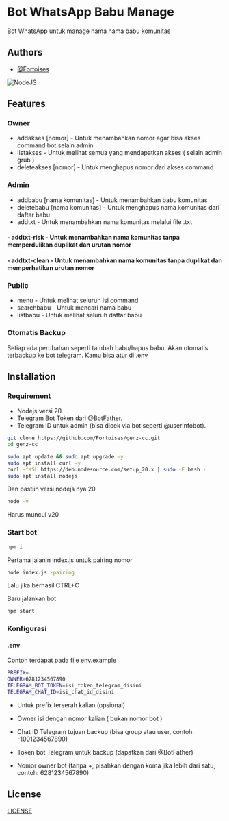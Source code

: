 
# Bot WhatsApp Babu Manage
Bot WhatsApp untuk manage nama nama babu komunitas
## Authors

- [@Fortoises](https://www.github.com/Fortoises)

![NodeJS](https://img.shields.io/badge/nodejs-green)
## Features

### Owner
- addakses [nomor] - Untuk menambahkan nomor agar bisa akses command bot selain admin
- listakses - Untuk melihat semua yang mendapatkan akses ( selain admin grub )
- deleteakses [nomor] - Untuk menghapus nomor dari akses command

### Admin
- addbabu [nama komunitas] - Untuk menambahkan babu komunitas
- deletebabu [nama komunitas] - Untuk menghapus nama komunitas dari daftar babu
- addtxt - Untuk menambahkan nama komunitas melalui file .txt
#### - addtxt-risk - Untuk menambahkan nama komunitas tanpa memperdulikan duplikat dan urutan nomor
#### - addtxt-clean - Untuk menambahkan nama komunitas tanpa duplikat dan memperhatikan urutan nomor

### Public
- menu - Untuk melihat seluruh isi command
- searchbabu - Untuk mencari nama babu
- listbabu - Untuk melihat seluruh daftar babu

### Otomatis Backup
Setiap ada perubahan seperti tambah babu/hapus  babu. Akan otomatis terbackup ke bot telegram. Kamu bisa atur di .env

## Installation

### Requirement

- Nodejs versi 20
- Telegram Bot Token dari @BotFather.
- Telegram ID untuk admin (bisa dicek via bot seperti @userinfobot).


```bash
git clone https://github.com/Fortoises/genz-cc.git
cd genz-cc
```
```bash
sudo apt update && sudo apt upgrade -y
sudo apt install curl -y
curl -fsSL https://deb.nodesource.com/setup_20.x | sudo -E bash -
sudo apt install nodejs
```

Dan pastiin versi nodejs nya 20

```bash
node -v
```

Harus muncul v20

### Start bot

```bash
npm i
```

Pertama jalanin index.js untuk pairing nomor

```bash
node index.js -pairing
```

Lalu jika berhasil CTRL+C

Baru jalankan bot

```bash
npm start
```


### Konfigurasi

#### .env
Contoh terdapat pada file env.example

```bash
PREFIX=.
OWNER=6281234567890
TELEGRAM_BOT_TOKEN=isi_token_telegram_disini
TELEGRAM_CHAT_ID=isi_chat_id_disini 
```
- Untuk prefix terserah kalian (opsional)

- Owner isi dengan nomor kalian ( bukan nomor bot )

- Chat ID Telegram tujuan backup (bisa group atau user, contoh: -1001234567890)

- Token bot Telegram untuk backup (dapatkan dari @BotFather)

- Nomor owner bot (tanpa +, pisahkan dengan koma jika lebih dari satu, contoh: 6281234567890)
## License

[LICENSE](https://github.com/Fortoises/genz-cc/blob/main/LICENSE)

